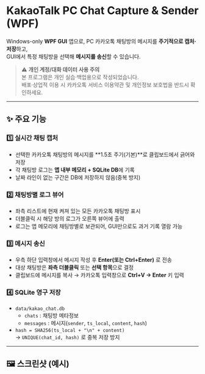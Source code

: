 # KakaoTalk PC Chat Capture & Sender (WPF)

Windows-only **WPF GUI** 앱으로, PC 카카오톡 채팅방의 메시지를 **주기적으로 캡처·저장**하고,  
GUI에서 특정 채팅방을 선택해 **메시지를 송신**할 수 있습니다.

> ⚠️ **개인 계정/대화 데이터 사용 주의**  
> 본 프로그램은 개인 실습·백업용으로 작성되었습니다.  
> 배포·상업적 이용 시 카카오톡 서비스 이용약관 및 개인정보 보호법을 반드시 확인하세요.

---

## ✨ 주요 기능

### 1️⃣ 실시간 채팅 캡처
- 선택한 카카오톡 채팅방의 메시지를 **1.5초 주기(기본)**로 클립보드에서 긁어와 저장
- 각 채팅방 로그는 **앱 내부 메모리 + SQLite DB**에 기록
- 날짜 라인이 없는 구간은 DB에 저장하지 않음(중복 방지)

### 2️⃣ 채팅방별 로그 뷰어
- 좌측 리스트에 현재 켜져 있는 모든 카카오톡 채팅방 표시
- 더블클릭 시 해당 방의 로그가 오른쪽 뷰어에 출력
- 로그는 앱 메모리에 채팅방별로 보관되어, GUI만으로도 과거 기록 열람 가능

### 3️⃣ 메시지 송신
- 우측 하단 입력창에서 메시지 작성 후 **Enter(또는 Ctrl+Enter)** 로 전송
- 대상 채팅방은 **좌측 더블클릭** 또는 **선택 항목**으로 결정
- 클립보드에 메시지를 복사 → 카카오톡 입력창으로 **Ctrl+V → Enter** 키 입력

### 4️⃣ SQLite 영구 저장
- `data/kakao_chat.db`  
  - `chats` : 채팅방 메타정보
  - `messages` : 메시지(`sender`, `ts_local`, `content`, `hash`)
- `hash = SHA256(ts_local + "\n" + content)`  
  → `UNIQUE(chat_id, hash)` 로 중복 저장 방지

---

## 🖼️ 스크린샷 (예시)

